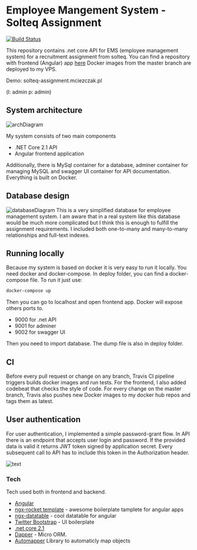 # Employee Mangement System  - Solteq Assignment

[![Build Status](https://travis-ci.org/mciezczak312/solteq-assignment-api.svg?branch=master)](https://travis-ci.org/mciezczak312/solteq-assignment-api)

This repository contains .net core API for EMS (employee management system) for a recruitment assignment from solteq.
You can find a repository with frontend (Angular) app [here](https://github.com/mciezczak312/solteq-assignment-frontend)
Docker images from the master branch are deployed to my VPS.

Demo: solteq-assignment.mciezczak.pl

(l: admin p: admin)

## System architecture

![archDiagram](https://images2.imgbox.com/b7/95/AkZfj7qN_o.png)

My system consists of two main components

- .NET Core 2.1 API
- Angular frontend application

Additionally, there is MySql container for a database, adminer container for managing MySQL and swagger UI container for API documentation.
Everything is built on Docker.

## Database design

![databaseDiagram](https://images2.imgbox.com/06/0a/52G0Wlbg_o.jpg)
This is a very simplified database for employee management system. I am aware that in a real system like this database would be much more complicated but I think this is enough to fulfill the assignment requirements. I included both one-to-many and many-to-many relationships and full-text indexes.

## Running locally

Because my system is based on docker it is very easy to run it locally. You need docker and docker-compose. In deploy folder, you can find a docker-compose file. To run it just use:

```sh
docker-compose up
```

Then you can go to localhost and open frontend app.
Docker will expose others ports to.

- 9000 for .net API
- 9001 for adminer
- 9002 for swagger UI

Then you need to import database. The dump file is also in deploy folder.

## CI

Before every pull request or change on any branch, Travis CI pipeline triggers builds docker images and run tests. For the frontend, I also added codebeat that checks the style of code.
For every change on the master branch, Travis also pushes new Docker images to my docker hub repos and tags them as latest.

## User authentication

For user authentication, I implemented a simple password-grant flow. In API there is an endpoint that accepts user login and password. If the provided data is valid it returns JWT token signed by application secret. Every subsequent call to API has to include this token in the Authorization header.

![text](https://images2.imgbox.com/c9/e7/qN4BTV7v_o.png)

### Tech

Tech used both in frontend and backend.

- [Angular](https://angular.io/)
- [ngx-rocket template](https://github.com/ngx-rocket/generator-ngx-rocket) - awesome boilerplate tamplete for angular apps
- [ngx-datatable](http://swimlane.github.io/ngx-datatable/) - cool datatable for angular
- [Twitter Bootstrap](https://ng-bootstrap.github.io/#/home) - UI boilerplate
- [.net core 2.1](https://www.microsoft.com/net)
- [Dapper](https://github.com/StackExchange/Dapper) - Micro ORM.
- [Automapper](http://automapper.org/) Library to automaticly map objects
